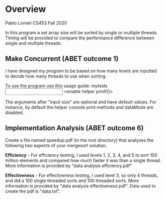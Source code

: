 # Overview

Pablo Lomeli CS453 Fall 2020

In this program a set array size will be sorted by single or multiple threads. Timing will be provided to compare the performance difference between single and multiple threads.

## Make Concurrent (ABET outcome 1)

I have designed my program to be based on how many levels are inputted to decide how many threads to use when sorting. 

To use the program use this usage guide: 
mytests <input size> <seed> <number of lvls> <enable helper printf()> <enable efficiency data mode>

The arguments after "input size" are optional and have default values. For instance, by default
the helper console print methods and dataMode are disabled.

## Implementation Analysis (ABET outcome 6)

Create a file named speedup.pdf (in the root directory) that analyses
the following two aspects of your mergesort solution.

**Efficiency** - For efficiency testing, I used levels 1, 2, 3, 4, and 5 to sort 100 million elements and compared how much faster it was than a single thread. More information is provided by "data analysis efficiency.pdf"

**Effectiveness** - For effectiveness testing, I used level 3, so only 4 threads, and did a 100 single threaded sorts and 100 threaded sorts. More information is provided by "data analysis effectiveness.pdf". Data used to create the pdf is "data.txt".

